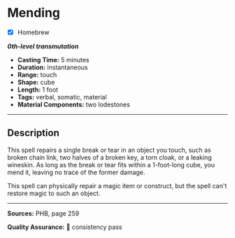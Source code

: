 # Mending
- [x] Homebrew

***0th-level transmutation***
- **Casting Time:** 5 minutes
- **Duration:** instantaneous
- **Range:** touch
- **Shape:** cube
- **Length:** 1 foot
- **Tags:** verbal, somatic, material
- **Material Components:** two lodestones

---

## Description
This spell repairs a single break or tear in an object you touch, such as broken chain link, two halves of a broken key, a torn cloak, or a leaking wineskin.
As long as the break or tear fits within a 1-foot-long cube, you mend it, leaving no trace of the former damage.

This spell can physically repair a magic item or construct, but the spell can't restore magic to such an object.

---

**Sources:** PHB, page 259

**Quality Assurance:** :star2: consistency pass
